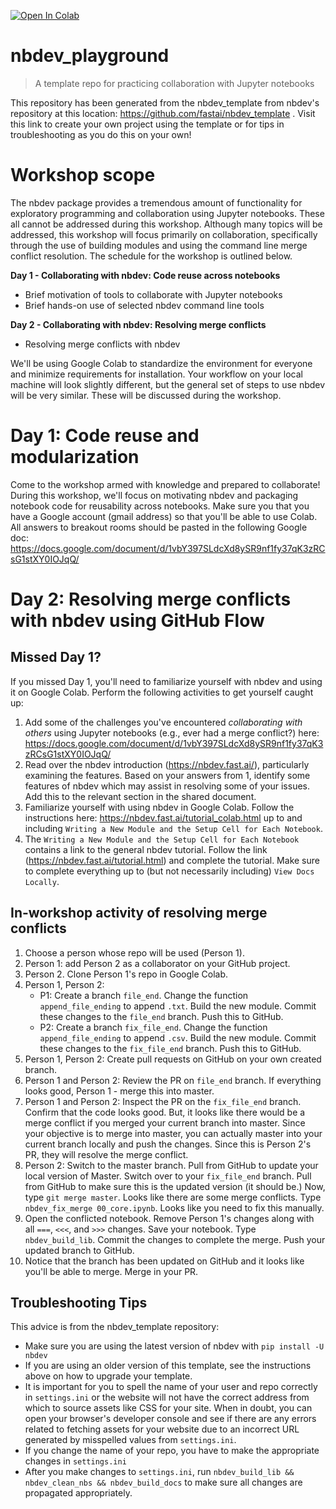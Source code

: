 [![Open In Colab](https://colab.research.google.com/assets/colab-badge.svg)](https://colab.research.google.com/github/vanderbilt-data-science/nbdev_playground)
# nbdev_playground
> A template repo for practicing collaboration with Jupyter notebooks

This repository has been generated from the nbdev_template from nbdev's repository at this location: https://github.com/fastai/nbdev_template .  Visit this link to create your own project using the template or for tips in troubleshooting as you do this on your own!

# Workshop scope
The nbdev package provides a tremendous amount of functionality for exploratory programming and collaboration using Jupyter notebooks.  These all cannot be addressed during this workshop.  Although many topics will be addressed, this workshop will focus primarily on collaboration, specifically through the use of building modules and using the command line merge conflict resolution.  The schedule for the workshop is outlined below.  

**Day 1 - Collaborating with nbdev: Code reuse across notebooks**  
* Brief motivation of tools to collaborate with Jupyter notebooks
* Brief hands-on use of selected nbdev command line tools  

**Day 2 - Collaborating with nbdev: Resolving merge conflicts**  
* Resolving merge conflicts with nbdev

We'll be using Google Colab to standardize the environment for everyone and minimize requirements for installation.  Your workflow on your local machine will look slightly different, but the general set of steps to use nbdev will be very similar.  These will be discussed during the workshop.

# Day 1: Code reuse and modularization
Come to the workshop armed with knowledge and prepared to collaborate!  During this workshop, we'll focus on motivating nbdev and packaging notebook code for reusability across notebooks.  Make sure you that you have a Google account (gmail address) so that you'll be able to use Colab.  All answers to breakout rooms should be pasted in the following Google doc: https://docs.google.com/document/d/1vbY397SLdcXd8ySR9nf1fy37qK3zRCsG1stXY0IOJqQ/ 

# Day 2: Resolving merge conflicts with nbdev using GitHub Flow
## Missed Day 1?
If you missed Day 1, you'll need to familiarize yourself with nbdev and using it on Google Colab.  Perform the following activities to get yourself caught up:
1.  Add some of the challenges you've encountered _collaborating with others_ using Jupyter notebooks (e.g., ever had a merge conflict?) here: https://docs.google.com/document/d/1vbY397SLdcXd8ySR9nf1fy37qK3zRCsG1stXY0IOJqQ/ 
2.  Read over the nbdev introduction (https://nbdev.fast.ai/), particularly examining the features.  Based on your answers from 1, identify some features of nbdev which may assist in resolving some of your issues.  Add this to the relevant section in the shared document.
3. Familiarize yourself with using nbdev in Google Colab.  Follow the instructions here: https://nbdev.fast.ai/tutorial_colab.html up to and including `Writing a New Module and the Setup Cell for Each Notebook`.
4. The `Writing a New Module and the Setup Cell for Each Notebook` contains a link to the general nbdev tutorial.  Follow the link (https://nbdev.fast.ai/tutorial.html) and complete the tutorial.  Make sure to complete everything up to (but not necessarily including) `View Docs Locally`.

## In-workshop activity of resolving merge conflicts
1. Choose a person whose repo will be used (Person 1).
2. Person 1:  add Person 2 as a collaborator on your GitHub project.
3. Person 2.  Clone Person 1's repo in Google Colab.
4. Person 1, Person 2:
    * P1: Create a branch `file_end`.  Change the function `append_file_ending` to append `.txt`.  Build the new module.  Commit these changes to the `file_end` branch.  Push this to GitHub.
    * P2: Create a branch `fix_file_end`. Change the function `append_file_ending` to append `.csv`.  Build the new module.  Commit these changes to the `fix_file_end` branch.  Push this to GitHub.
5.  Person 1, Person 2:  Create pull requests on GitHub on your own created branch.
6.  Person 1 and Person 2:  Review the PR on `file_end` branch.  If everything looks good, Person 1 - merge this into master.
7.  Person 1 and Person 2:  Inspect the PR on the `fix_file_end` branch.  Confirm that the code looks good.  But, it looks like there would be a merge conflict if you merged your current branch into master.  Since your objective is to merge into master, you can actually master into your current branch locally and push the changes.  Since this is Person 2's PR, they will resolve the merge conflict.
8.  Person 2: Switch to the master branch.  Pull from GitHub to update your local version of Master.  Switch over to your `fix_file_end` branch.  Pull from GitHub to make sure this is the updated version (it should be.)  Now, type `git merge master`.  Looks like there are some merge conflicts.  Type `nbdev_fix_merge 00_core.ipynb`.  Looks like you need to fix this manually.
9.  Open the conflicted notebook.  Remove Person 1's changes along with all `===`, `<<<`, and `>>>` changes.  Save your notebook.  Type `nbdev_build_lib`.  Commit the changes to complete the merge.  Push your updated branch to GitHub.
10.  Notice that the branch has been updated on GitHub and it looks like you'll be able to merge.  Merge in your PR.

## Troubleshooting Tips
This advice is from the nbdev_template repository:
-  Make sure you are using the latest version of nbdev with `pip install -U nbdev`
-  If you are using an older version of this template, see the instructions above on how to upgrade your template. 
-  It is important for you to spell the name of your user and repo correctly in `settings.ini` or the website will not have the correct address from which to source assets like CSS for your site.  When in doubt, you can open your browser's developer console and see if there are any errors related to fetching assets for your website due to an incorrect URL generated by misspelled values from `settings.ini`.
-  If you change the name of your repo, you have to make the appropriate changes in `settings.ini`
-  After you make changes to `settings.ini`, run `nbdev_build_lib && nbdev_clean_nbs && nbdev_build_docs` to make sure all changes are propagated appropriately.

